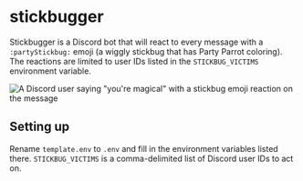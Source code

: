 # stickbugger

Stickbugger is a Discord bot that will react to every message with a `:partyStickbug:` emoji (a wiggly stickbug that has Party Parrot coloring).
The reactions are limited to user IDs listed in the `STICKBUG_VICTIMS` environment variable. 

![A Discord user saying "you're magical" with a stickbug emoji reaction on the message](https://i.imgur.com/EWlSjlh.png)

## Setting up

Rename `template.env` to `.env` and fill in the environment variables listed there. `STICKBUG_VICTIMS` is a comma-delimited list of Discord user IDs to act on.


